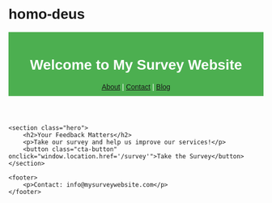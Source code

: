 # homo-deus
<!DOCTYPE html>
<html lang="en">
<head>
    <meta charset="UTF-8">
    <meta name="viewport" content="width=device-width, initial-scale=1.0">
    <title>My Survey Website</title>
    <style>
        body { font-family: Arial, sans-serif; }
        header { background-color: #4CAF50; color: white; padding: 10px; text-align: center; }
        footer { background-color: #4CAF50; color: white; padding: 5px; text-align: center; }
        .hero { padding: 50px; text-align: center; }
        .cta-button { padding: 10px 20px; background-color: #333; color: white; border: none; cursor: pointer; }
    </style>
</head>
<body>
    <header>
        <h1>Welcome to My Survey Website</h1>
        <nav>
            <a href="#about">About</a> | 
            <a href="#contact">Contact</a> |
            <a href="#blog">Blog</a>
        </nav>
    </header>
    
    <section class="hero">
        <h2>Your Feedback Matters</h2>
        <p>Take our survey and help us improve our services!</p>
        <button class="cta-button" onclick="window.location.href='/survey'">Take the Survey</button>
    </section>
    
    <footer>
        <p>Contact: info@mysurveywebsite.com</p>
    </footer>
</body>
</html>
